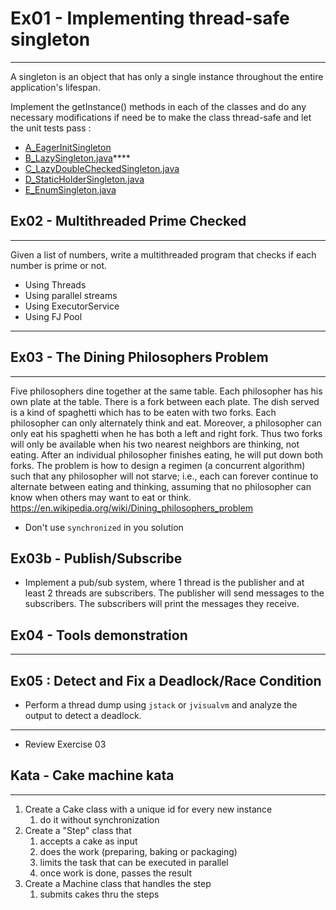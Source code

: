 # Ex01 - Implementing thread-safe singleton

---

A singleton is an object that has only a single instance throughout the entire application's lifespan.

Implement the getInstance() methods in each of the classes and do any necessary modifications if need be to make the class thread-safe and let the unit tests pass :

- [A_EagerInitSingleton](A_EagerInitSingleton.java)
- [B_LazySingleton.java](B_LazySingleton.java)****
- [C_LazyDoubleCheckedSingleton.java](C_LazyDoubleCheckedSingleton.java)
- [D_StaticHolderSingleton.java](D_StaticHolderSingleton.java)
- [E_EnumSingleton.java](E_EnumSingleton.java)

## Ex02 - Multithreaded Prime Checked

---
Given a list of numbers, write a multithreaded program that checks if each number is prime or not.

- Using Threads
- Using parallel streams
- Using ExecutorService
- Using FJ Pool

---

## Ex03 - The Dining Philosophers Problem

---
Five philosophers dine together at the same table. Each philosopher has his own plate at the table. There is a fork between each plate. The dish served is a kind of spaghetti which has to be eaten with two forks. Each philosopher can only alternately think and eat. Moreover, a philosopher can only eat his spaghetti when he has both a left and right fork. Thus two forks will only be available when his two nearest neighbors are thinking, not eating. After an individual philosopher finishes eating, he will put down both forks. The problem is how to design a regimen (a concurrent algorithm) such that any philosopher will not starve; i.e., each can forever continue to alternate between eating and thinking, assuming that no philosopher can know when others may want to eat or think.
https://en.wikipedia.org/wiki/Dining_philosophers_problem

- Don't use `synchronized` in you solution

## Ex03b - Publish/Subscribe

- Implement a pub/sub system, where 1 thread is the publisher and at least 2 threads are subscribers. The publisher will send messages to the subscribers. The subscribers will print the messages they receive.

## Ex04 - Tools demonstration

---

## Ex05 : Detect and Fix a Deadlock/Race Condition

- Perform a thread dump using `jstack` or `jvisualvm` and analyze the output to detect a deadlock.

---

- Review Exercise 03

## Kata - Cake machine kata

---

1. Create a Cake class with a unique id for every new instance
    1. do it without synchronization
2. Create a "Step" class that
    1. accepts a cake as input
    2. does the work (preparing, baking or packaging)
    3. limits the task that can be executed in parallel
    4. once work is done, passes the result
3. Create a Machine class that handles the step
    1. submits cakes thru the steps

